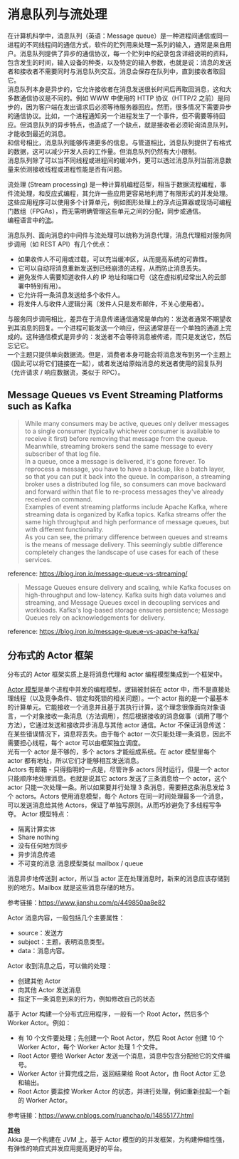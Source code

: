 # 消息队列与流处理
在计算机科学中，消息队列（英语：Message queue）是一种进程间通信或同一进程的不同线程间的通信方式，软件的贮列用来处理一系列的输入，通常是来自用户。消息队列提供了异步的通信协议，每一个贮列中的纪录包含详细说明的资料，包含发生的时间，输入设备的种类，以及特定的输入参数，也就是说：消息的发送者和接收者不需要同时与消息队列交互。消息会保存在队列中，直到接收者取回它。  
消息队列本身是异步的，它允许接收者在消息发送很长时间后再取回消息，这和大多数通信协议是不同的。例如 WWW 中使用的 HTTP 协议（HTTP/2 之前）是同步的，因为客户端在发出请求后必须等待服务器回应。然而，很多情况下需要异步的通信协议。比如，一个进程通知另一个进程发生了一个事件，但不需要等待回应。但消息队列的异步特点，也造成了一个缺点，就是接收者必须轮询消息队列，才能收到最近的消息。  
和信号相比，消息队列能够传递更多的信息。与管道相比，消息队列提供了有格式的数据，这可以减少开发人员的工作量。但消息队列仍然有大小限制。  
消息队列除了可以当不同线程或进程间的缓冲外，更可以透过消息队列当前消息数量来侦测接收线程或进程性能是否有问题。  

流处理 (Stream processing) 是一种计算机编程范型，相当于数据流程编程，事件流处理，和反应式编程，其允许一些应用更容易地利用了有限形式的并发处理。这些应用程序可以使用多个计算单元，例如图形处理上的浮点运算器或现场可编程门数组（FPGAs），而无需明确管理这些单元之间的分配，同步或通信。  
编程语言中的[流](./../../Tool%20Sets/Stream.java)。  

消息队列、面向消息的中间件与流处理可以统称为消息代理，消息代理相对服务同步调用（如 REST API）有几个优点：
* 如果收件人不可用或过载，可以充当缓冲区，从而提高系统的可靠性。
* 它可以自动将消息重新发送到已经崩溃的进程，从而防止消息丢失。
* 避免发件人需要知道收件人的 IP 地址和端口号（这在虚拟机经常出入的云部署中特别有用）。
* 它允许将一条消息发送给多个收件人。
* 将发件人与收件人逻辑分离（发件人只是发布邮件，不关心使用者）。

与服务同步调用相比，差异在于消息传递通信通常是单向的：发送者通常不期望收到其消息的回复。一个进程可能发送一个响应，但这通常是在一个单独的通道上完成的。这种通信模式是异步的：发送者不会等待消息被传递，而只是发送它，然后忘记它。  
一个主题只提供单向数据流。但是，消费者本身可能会将消息发布到另一个主题上（因此可以将它们链接在一起），或者发送给原始消息的发送者使用的回复队列（允许请求 / 响应数据流，类似于 RPC）。  

## Message Queues vs Event Streaming Platforms such as Kafka
> While many consumers may be active, queues only deliver messages to a single consumer (typically whichever consumer is available to receive it first) before removing that message from the queue. Meanwhile, streaming brokers send the same message to every subscriber of that log file.  
> In a queue, once a message is delivered, it's gone forever. To reprocess a message, you have to have a backup, like a batch layer, so that you can put it back into the queue. In comparison, a streaming broker uses a distributed log file, so consumers can move backward and forward within that file to re-process messages they've already received on command.  
> Examples of event streaming platforms include Apache Kafka, where streaming data is organized by Kafka topics. Kafka streams offer the same high throughput and high performance of message queues, but with different functionality.  
> As you can see, the primary difference between queues and streams is the means of message delivery. This seemingly subtle difference completely changes the landscape of use cases for each of these services.  

reference: https://blog.iron.io/message-queue-vs-streaming/  

> Message Queues ensure delivery and scaling, while Kafka focuses on high-throughput and low-latency. Kafka suits high data volumes and streaming, and Message Queues excel in decoupling services and workloads. Kafka's log-based storage ensures persistence; Message Queues rely on acknowledgements for delivery.  

reference: https://blog.iron.io/message-queue-vs-apache-kafka/  

## 分布式的 Actor 框架
分布式的 Actor 框架实质上是将消息代理和 actor 编程模型集成到一个框架中。  

[Actor 模型](https://zh.wikipedia.org/wiki/%E6%BC%94%E5%91%98%E6%A8%A1%E5%9E%8B)是单个进程中并发的编程模型。逻辑被封装在 actor 中，而不是直接处理线程（以及竞争条件、锁定和死锁的相关问题）。一个 actor 指的是一个最基本的计算单元。它能接收一个消息并且基于其执行计算，这个理念很像面向对象语言，一个对象接收一条消息（方法调用），然后根据接收的消息做事（调用了哪个方法），它通过发送和接收异步消息与其他 actor 通信。Actor 不保证消息传送：在某些错误情况下，消息将丢失。由于每个 actor 一次只能处理一条消息，因此不需要担心线程，每个 actor 可以由框架独立调度。  
光有一个 actor 是不够的，多个 actors 才能组成系统。在 actor 模型里每个 actor 都有地址，所以它们才能够相互发送消息。  
Actors 有邮箱 - 只得指明的一点是，尽管许多 actors 同时运行，但是一个 actor 只能顺序地处理消息。也就是说其它 actors 发送了三条消息给一个 actor，这个 actor 只能一次处理一条。所以如果要并行处理 3 条消息，需要把这条消息发给 3 个 actors。Actors 使用消息模型，每个 Actors 在同一时间处理最多一个消息，可以发送消息给其他 Actors，保证了单独写原则。从而巧妙避免了多线程写争夺。
Actor 模型特点：
* 隔离计算实体
* Share nothing
* 没有任何地方同步
* 异步消息传递
* 不可变的消息 消息模型类似 mailbox / queue

消息异步地传送到 actor，所以当 actor 正在处理消息时，新来的消息应该存储到别的地方。Mailbox 就是这些消息存储的地方。

参考链接：https://www.jianshu.com/p/449850aa8e82  

Actor 消息内容，一般包括几个主要属性：
* source：发送方
* subject：主题，表明消息类型。
* data：消息内容。
 
Actor 收到消息之后，可以做的处理：
* 创建其他 Actor
* 向其他 Actor 发送消息
* 指定下一条消息到来的行为，例如修改自己的状态
 
基于 Actor 构建一个分布式应用程序，一般有一个 Root Actor，然后多个 Worker Actor。例如：
* 有 10 个文件要处理；先创建一个 Root Actor，然后 Root Actor 创建 10 个 Worker Actor，每个 Worker Actor 处理 1 个文件。
* Root Actor 要给 Worker Actor 发送一个消息，消息中包含分配给它的文件编号。
* Worker Actor 计算完成之后，返回结果给 Root Actor，由 Root Actor 汇总和输出。
* Root Actor 要监控 Worker Actor 的状态，并进行处理，例如重新拉起一个新的 Worker Actor。

参考链接：https://www.cnblogs.com/ruanchao/p/14855177.html  

**其他**  
Akka 是一个构建在 JVM 上，基于 Actor 模型的的并发框架，为构建伸缩性强，有弹性的响应式并发应用提高更好的平台。  

